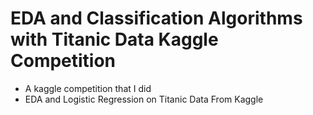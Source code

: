 # EDA and Classification Algorithms with Titanic Data Kaggle Competition

- A kaggle competition that I did
- EDA and Logistic Regression on Titanic Data From Kaggle
